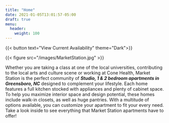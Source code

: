 ```yaml
---
title: "Home"
date: 2021-01-05T13:01:57-05:00
draft: true
menu:
  header:
    weight: 100
---
```


{{< button text="View Current Availability" theme="Dark">}}

{{< figure src="/images/MarketStation.jpg" >}}

Whether you are taking a class at one of the local universities, contributing to the
local arts and culture scene or working at Cone Health, Market Station is the perfect
community of ***Studio, 1 & 2 bedroom apartments in Greensboro, NC*** designed to
complement your lifestyle. Each home features a full kitchen stocked with appliances
and plenty of cabinet space. To help you maximize interior space and design potential,
these homes include walk-in closets, as well as huge pantries. With a multitude of
options available, you can customize your apartment to fit your every need. Take a
look inside to see everything that Market Station apartments have to offer!
